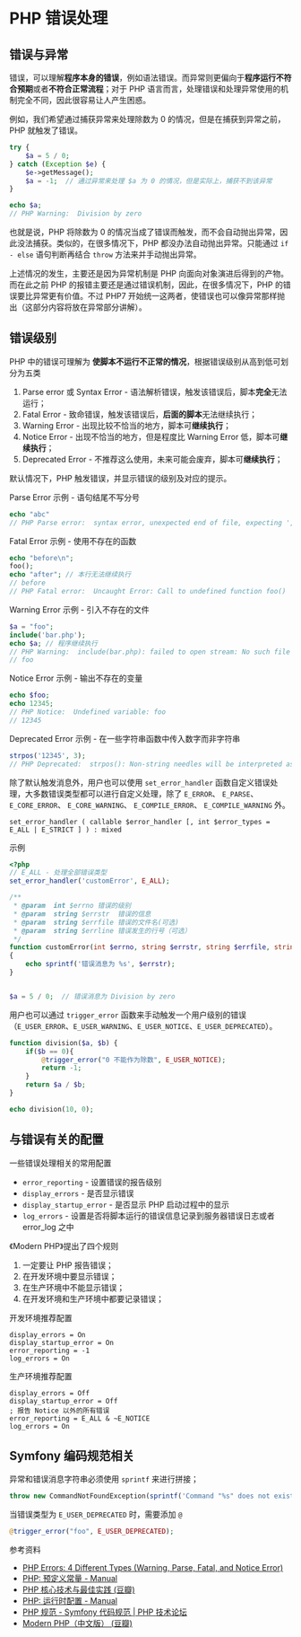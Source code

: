 # PHP 错误处理

## 错误与异常

错误，可以理解**程序本身的错误**，例如语法错误。而异常则更偏向于**程序运行不符合预期**或者**不符合正常流程**；对于 PHP 语言而言，处理错误和处理异常使用的机制完全不同，因此很容易让人产生困惑。

例如，我们希望通过捕获异常来处理除数为 0 的情况，但是在捕获到异常之前，PHP 就触发了错误。

```php
try {
	$a = 5 / 0;
} catch (Exception $e) {
	$e->getMessage();
	$a = -1;  // 通过异常来处理 $a 为 0 的情况，但是实际上，捕获不到该异常
}

echo $a;
// PHP Warning:  Division by zero
```

也就是说，PHP 将除数为 0 的情况当成了错误而触发，而不会自动抛出异常，因此没法捕获。类似的，在很多情况下，PHP 都没办法自动抛出异常。只能通过 `if - else` 语句判断再结合 `throw` 方法来并手动抛出异常。

上述情况的发生，主要还是因为异常机制是 PHP 向面向对象演进后得到的产物。而在此之前 PHP 的报错主要还是通过错误机制，因此，在很多情况下，PHP 的错误要比异常更有价值。不过 PHP7 开始统一这两者，使错误也可以像异常那样抛出（这部分内容将放在异常部分讲解）。

## 错误级别

PHP 中的错误可理解为 **使脚本不运行不正常的情况**，根据错误级别从高到低可划分为五类

1. Parse error 或 Syntax Error - 语法解析错误，触发该错误后，脚本**完全**无法运行；
2. Fatal Error - 致命错误，触发该错误后，**后面的脚本**无法继续执行；
3. Warning Error - 出现比较不恰当的地方，脚本可**继续执行**；
4. Notice Error - 出现不恰当的地方，但是程度比 Warning Error 低，脚本可**继续执行**；
5. Deprecated Error  - 不推荐这么使用，未来可能会废弃，脚本可**继续执行**；

默认情况下，PHP 触发错误，并显示错误的级别及对应的提示。

Parse Error 示例 - 语句结尾不写分号 

```php
echo "abc"
// PHP Parse error:  syntax error, unexpected end of file, expecting ',' or ';
```

Fatal Error 示例 - 使用不存在的函数

```php
echo "before\n";
foo();
echo "after"; // 本行无法继续执行
// before
// PHP Fatal error:  Uncaught Error: Call to undefined function foo()
```

Warning Error 示例 - 引入不存在的文件

```php
$a = "foo";
include('bar.php');
echo $a; // 程序继续执行
// PHP Warning:  include(bar.php): failed to open stream: No such file or directory ...
// foo
```

Notice Error 示例 - 输出不存在的变量

```php
echo $foo;
echo 12345;
// PHP Notice:  Undefined variable: foo
// 12345
```

Deprecated Error 示例 - 在一些字符串函数中传入数字而非字符串

```php
strpos('12345', 3);
// PHP Deprecated:  strpos(): Non-string needles will be interpreted as strings in the future
```

除了默认触发消息外，用户也可以使用 `set_error_handler` 函数自定义错误处理，大多数错误类型都可以进行自定义处理，除了 `E_ERROR`、 `E_PARSE`、 `E_CORE_ERROR`、 `E_CORE_WARNING`、 `E_COMPILE_ERROR`、 `E_COMPILE_WARNING` 外。

```
set_error_handler ( callable $error_handler [, int $error_types = E_ALL | E_STRICT ] ) : mixed
```

示例

```php
<?php
// E_ALL - 处理全部错误类型
set_error_handler('customError', E_ALL);

/**
 * @param  int $errno 错误的级别
 * @param  string $errstr  错误的信息
 * @param  string $errfile 错误的文件名(可选)
 * @param  string $errline 错误发生的行号（可选）
 */
function customError(int $errno, string $errstr, string $errfile, string $errline)
{
	echo sprintf('错误消息为 %s', $errstr);
}


$a = 5 / 0;  // 错误消息为 Division by zero
```

用户也可以通过 `trigger_error` 函数来手动触发一个用户级别的错误（`E_USER_ERROR`、`E_USER_WARNING`、`E_USER_NOTICE`、`E_USER_DEPRECATED`）。

```php
function division($a, $b) {
	if($b == 0){
		@trigger_error("0 不能作为除数", E_USER_NOTICE);
		return -1;
	}
	return $a / $b;
}

echo division(10, 0);
```

## 与错误有关的配置

一些错误处理相关的常用配置

* `error_reporting` - 设置错误的报告级别
* `display_errors` - 是否显示错误
* `display_startup_error` - 是否显示 PHP 启动过程中的显示
* `log_errors` - 设置是否将脚本运行的错误信息记录到服务器错误日志或者 error_log 之中

《Modern PHP》提出了四个规则

1. 一定要让 PHP 报告错误；
2. 在开发环境中要显示错误；
3. 在生产环境中不能显示错误；
4. 在开发环境和生产环境中都要记录错误；

开发环境推荐配置

```
display_errors = On
display_startup_error = On
error_reporting = -1
log_errors = On
```

生产环境推荐配置

```
display_errors = Off
display_startup_error = Off
; 报告 Notice 以外的所有错误
error_reporting = E_ALL & ~E_NOTICE
log_errors = On
```

## Symfony 编码规范相关

异常和错误消息字符串必须使用 `sprintf` 来进行拼接；

```php
throw new CommandNotFoundException(sprintf('Command "%s" does not exist.', $name));
```

当错误类型为 `E_USER_DEPRECATED` 时，需要添加 `@` 

```php
@trigger_error("foo", E_USER_DEPRECATED);
```


参考资料

* [PHP Errors: 4 Different Types (Warning, Parse, Fatal, and Notice Error)](https://phoenixnap.com/kb/php-error-types)
* [PHP: 预定义常量 - Manual](https://www.php.net/manual/zh/errorfunc.constants.php)
* [PHP 核心技术与最佳实践 (豆瓣)](https://book.douban.com/subject/20370984/)
* [PHP: 运行时配置 - Manual](https://www.php.net/manual/zh/errorfunc.configuration.php#ini.display-startup-errors)
* [PHP 规范 - Symfony 代码规范 | PHP 技术论坛](https://learnku.com/articles/36079)
* [Modern PHP（中文版） (豆瓣)](https://book.douban.com/subject/26635862/)